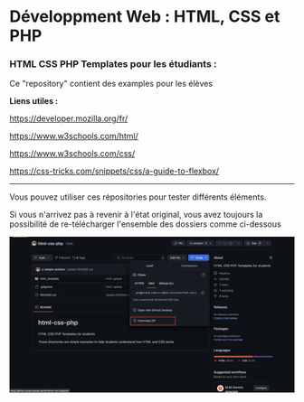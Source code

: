 # Développment Web : HTML, CSS et PHP

### HTML CSS PHP Templates pour les étudiants :

Ce "repository" contient des examples pour les élèves

**Liens utiles :** 

https://developer.mozilla.org/fr/

https://www.w3schools.com/html/

https://www.w3schools.com/css/

https://css-tricks.com/snippets/css/a-guide-to-flexbox/


---

Vous pouvez utiliser ces répositories pour tester différents éléments. 

Si vous n'arrivez pas à revenir à l'état original, vous avez toujours la possibilité de re-télécharger l'ensemble des dossiers comme ci-dessous 

![download.png](screens%2Fdownload.png)
